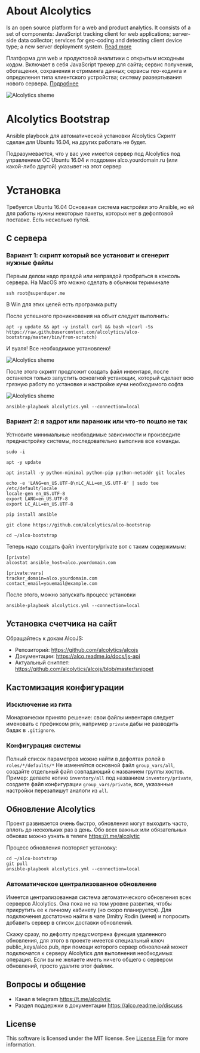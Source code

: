 # About Alcolytics

Is an open source platform for a web and product analytics. 
It consists of a set of components: JavaScript tracking client for web applications; 
server-side data collector; services for geo-coding and detecting client device type; 
a new server deployment system.
[Read more](https://alco.readme.io/docs)

Платформа для web и продуктовой аналитики с открытым исходным кодом.
Включает в себя JavaScript трекер для сайта; сервис получения, обогащения,
сохранения и стриминга данных; сервисы гео-кодинга и определения типа клиентского устройства;
систему развертывания нового сервера.
[Подробнее](https://alco.readme.io/docs) 

![Alcolytics sheme](https://raw.githubusercontent.com/alcolytics/alco-tracker/master/docs/alco-scheme.png)

# Alcolytics Bootstrap

Ansible playbook для автоматической установки Alcolytics
Скрипт сделан для Ubuntu 16.04, на других работать не будет.

Подразумевается, что у вас уже имеется сервер под Alcolytics под управлением OC Ubuntu 16.04
и поддомен alco.yourdomain.ru (или какой-либо другой) указывет на этот сервер

# Установка

Требуется Ubuntu 16.04
Основаная система настройки это Ansible, но ей для работы нужны некоторые пакеты, которых нет в дефолтовой поставке.
Есть несколько путей.

## С сервера

### Вариант 1: скрипт который все установит и сгенерит нужные файлы

Первым делом надо правдой или неправдой пробраться в консоль сервера. На MacOS это можно сделать в обычном териминале

    ssh root@superduper.me
    
В Win для этих целей есть програмка putty

После успешного проникновения на объет следует выполнить: 

    apt -y update && apt -y install curl && bash <(curl -Ss https://raw.githubusercontent.com/alcolytics/alco-bootstrap/master/bin/from-scratch)

И вуаля! Все необходимое установлено!

![Alcolytics sheme](https://raw.githubusercontent.com/alcolytics/alco-bootstrap/master/docs/setup_complete.png)

После этого скрипт продложит создать файл инвентаря, после останется только запустить основгной устанощик,
который сделает всю грязную работу по установке и настройке кучи необходимого софта

![Alcolytics sheme](https://raw.githubusercontent.com/alcolytics/alco-bootstrap/master/docs/success.png)

    
    ansible-playbook alcolytics.yml --connection=local
    

### Вариант 2: я задрот или параноик или что-то пошло не так


Устновите минимальные необходимые зависимости и произведите преднастройку системы, последовательно выполнив все команды.

    sudo -i
    
    apt -y update
    
    apt install -y python-minimal python-pip python-netaddr git locales

    echo -e 'LANG=en_US.UTF-8\nLC_ALL=en_US.UTF-8' | sudo tee /etc/default/locale
    locale-gen en_US.UTF-8
    export LANG=en_US.UTF-8
    export LC_ALL=en_US.UTF-8
    
    pip install ansible
    
    git clone https://github.com/alcolytics/alco-bootstrap

    cd ~/alco-bootstrap
    
Теперь надо создать файл inventory/private вот с таким содержимым:

    [private]
    alcostat ansible_host=alco.yourdomain.com
    
    [private:vars]
    tracker_domain=alco.yourdomain.com
    contact_email=youemail@example.com

После этого, можно запускать процесс установки    
    
    ansible-playbook alcolytics.yml --connection=local


## Установка счетчика на сайт

Обращайтесь к докам AlcoJS:

* Репозиторий: https://github.com/alcolytics/alcojs
* Документации: https://alco.readme.io/docs/js-api
* Актуальный сниппет: https://github.com/alcolytics/alcojs/blob/master/snippet

## Кастомизация конфигурации

### Изсключение из гита

Монархически принято решение: свои файлы инвентаря следует именовать с префиксом priv, например `private`
дабы не разводить бадак в `.gitignore`.  

### Конфигурация системы

Полный список параметров можно найти в дефолтах ролей в `roles/*/defaults/*` 
Не изменяйтся основной файл `group_vars/all`, создайте отдельный файл совпадающий с названием группы хостов.
Пример: делаете копию `inventory/all` под названием `inventory/private`, создаете файл конфигурации `group_vars/private`,
все, указанные настройки перезапишут аналоги из `all`. 


## Обновление Alcolytics

Проект развивается очень быстро, обновления могут выходить часто, вплоть до нескольких раз в день. 
Обо всех важных или обязательных обновах можно узнать в телеге https://t.me/alcolytic

Процесс обновления повторяет установку:

    cd ~/alco-bootstrap
    git pull
    ansible-playbook alcolytics.yml --connection=local


### Автоматическое централизованное обновление

Имеется централизованная система автоматического обновления всех серверов Alcolytics. Она пока не на том уровне развития,
чтобы прикрутить ее к личному кабинету (но скоро планируется). Для подключения достаточно найти в чате Dmitry Rodin (меня) и попросить 
добавить сервер в список доставки обновлений.

Скажу сразу, по дефолту предусмотрена функция удаленного обновления, для этого в проекте имеется
специальный ключ public_keys/alco.pub, при помощи которого сервер обновлений может подключатся к серверу Alcolytics 
для выполнения необходимых операция. Если вы не желаете иметь ничего общего с сервером обновлений, 
просто удалите этот файлик.


## Вопросы и общение

* Канал в telegram https://t.me/alcolytic
* Раздел поддержки в документации https://alco.readme.io/discuss

## License

This software is licensed under the MIT license. See [License File](LICENSE) for more information.

